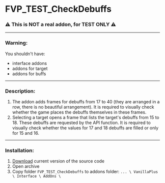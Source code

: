 # FVP_TEST_CheckDebuffs
### ⚠ This is NOT a real addon, for TEST ONLY ⚠
---
### Warning:
You shouldn't have:
* interface addons
* addons for target
* addons for buffs
---
### Description:
1. The addon adds frames for debuffs from 17 to 40 (they are arranged in a row, there is no beautiful arrangement). It is required to visually check whether the game places the debuffs themselves in these frames.
2. Selecting a target opens a frame that lists the target's debuffs from 15 to 18. These debuffs are requested by the API function. It is required to visually check whether the values for 17 and 18 debuffs are filled or only for 15 and 16.
---
### Installation:
1. [Download](https://github.com/for-wow/fvp-test-check-debuffs/archive/refs/heads/main.zip) current version of the source code
2. Open archive
3. Copy folder `FVP_TEST_CheckDebuffs` to addons folder: `... \ VanillaPlus \ Interface \ AddOns \`
